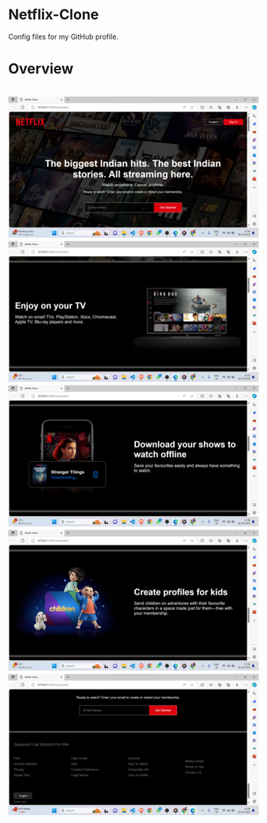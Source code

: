 # Netflix-Clone
Config files for my GitHub profile.
<h1>Overview<h1>
<img src="./image/Screenshot 2023-10-26 123508.png">
<img src="./image/Screenshot 2023-10-26 123551.png">
<img src="./image/Screenshot 2023-10-26 123603.png">
<img src="./image/Screenshot 2023-10-26 123630.png">
<img src="./image/Screenshot 2023-10-26 124020.png">
